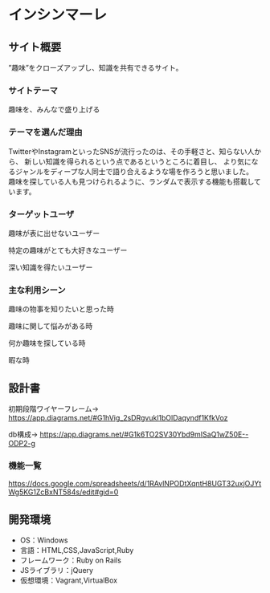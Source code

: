 # インシンマーレ

## サイト概要
”趣味”をクローズアップし、知識を共有できるサイト。

### サイトテーマ
趣味を、みんなで盛り上げる

### テーマを選んだ理由
TwitterやInstagramといったSNSが流行ったのは、その手軽さと、知らない人から、
新しい知識を得られるという点であるというところに着目し、
より気になるジャンルをディープな人同士で語り合えるような場を作ろうと思いました。
趣味を探している人も見つけられるように、ランダムで表示する機能も搭載しています。

### ターゲットユーザ
趣味が表に出せないユーザー

特定の趣味がとても大好きなユーザー

深い知識を得たいユーザー

### 主な利用シーン
趣味の物事を知りたいと思った時

趣味に関して悩みがある時

何か趣味を探している時

暇な時

## 設計書
初期段階ワイヤーフレーム→　<https://app.diagrams.net/#G1hVig_2sDRgvukl1bOlDaqyndf1KfkVoz>

db構成→ https://app.diagrams.net/#G1k6TO2SV30Ybd9mISaQ1wZ50E--ODP2-g

### 機能一覧
<https://docs.google.com/spreadsheets/d/1RAvlNPODtXqntH8UGT32uxjOJYtWg5KG1ZcBxNT584s/edit#gid=0>

## 開発環境
- OS：Windows
- 言語：HTML,CSS,JavaScript,Ruby
- フレームワーク：Ruby on Rails
- JSライブラリ：jQuery
- 仮想環境：Vagrant,VirtualBox
